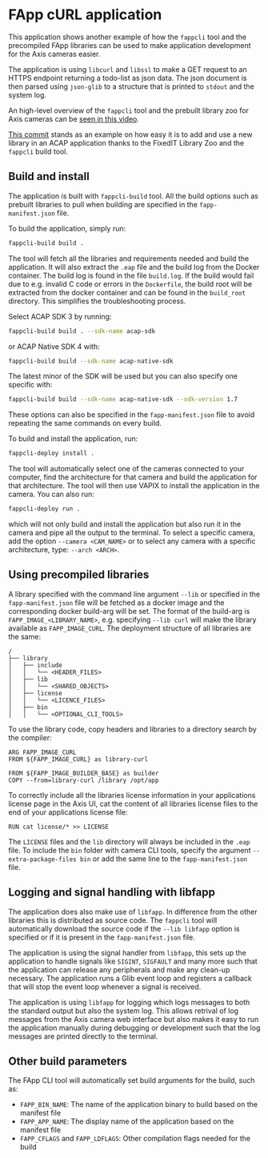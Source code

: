 # FApp cURL application
This application shows another example of how the `fappcli` tool and the precompiled FApp libraries can be used to make application development for the Axis cameras easier.

The application is using `libcurl` and `libssl` to make a GET request to an HTTPS endpoint returning a todo-list as json data. The json document is then parsed using `json-glib` to a structure that is printed to `stdout` and the system log.

An high-level overview of the `fappcli` tool and the prebuilt library zoo for Axis cameras can be [seen in this video](https://youtu.be/nkNqgJmuCtQ).

[This commit](https://github.com/fixedit-ai/Axis-ACAP-guides/pull/6/commits/4e86210420eb6e7f81f132157a9508ca302a79f7) stands as an example on how easy it is to add and use a new library in an ACAP application thanks to the FixedIT Library Zoo and the `fappcli` build tool.

## Build and install
The application is built with `fappcli-build` tool. All the build options such as prebuilt libraries to pull when building are specified in the `fapp-manifest.json` file.

To build the application, simply run:
```bash
fappcli-build build .
```

The tool will fetch all the libraries and requirements needed and build the application. It will also extract the `.eap` file and the build log from the Docker container. The build log is found in the file `build.log`. If the build would fail due to e.g. invalid C code or errors in the `Dockerfile`, the build root will be extracted from the docker container and can be found in the `build_root` directory. This simplifies the troubleshooting process.

Select ACAP SDK 3 by running:
```bash
fappcli-build build . --sdk-name acap-sdk
```
or ACAP Native SDK 4 with:
```bash
fappcli-build build --sdk-name acap-native-sdk
```
The latest minor of the SDK will be used but you can also specify one specific with:
```bash
fappcli-build build --sdk-name acap-native-sdk --sdk-version 1.7
```
These options can also be specified in the `fapp-manifest.json` file to avoid repeating the same commands on every build.

To build and install the application, run:
```bash
fappcli-deploy install .
```
The tool will automatically select one of the cameras connected to your computer, find the architecture for that camera and build the application for that architecture. The tool will then use VAPIX to install the application in the camera. You can also run:
```bash
fappcli-deploy run .
```
which will not only build and install the application but also run it in the camera and pipe all the output to the terminal. To select a specific camera, add the option `--camera <CAM_NAME>` or to select any camera with a specific architecture, type: `--arch <ARCH>`.

## Using precompiled libraries
A library specified with the command line argument `--lib` or specified in the `fapp-manifest.json` file will be fetched as a docker image and the corresponding docker build-arg will be set. The format of the build-arg is `FAPP_IMAGE_<LIBRARY_NAME>`, e.g. specifying `--lib curl` will make the library available as `FAPP_IMAGE_CURL`. The deployment structure of all libraries are the same:
```
/
├── library
│   ├── include
│   │   └── <HEADER_FILES>
│   ├── lib
│   │   └── <SHARED_OBJECTS>
│   ├── license
│   │   └── <LICENCE_FILES>
│   ├── bin
│   │   └── <OPTIONAL_CLI_TOOLS>
```

To use the library code, copy headers and libraries to a directory search by the compiler:
```Docker
ARG FAPP_IMAGE_CURL
FROM ${FAPP_IMAGE_CURL} as library-curl

FROM ${FAPP_IMAGE_BUILDER_BASE} as builder
COPY --from=library-curl /library /opt/app
```

To correctly include all the libraries license information in your applications license page in the Axis UI, cat the content of all libraries license files to the end of your applications license file:
```docker
RUN cat license/* >> LICENSE
```

The `LICENSE` files and the `lib` directory will always be included in the `.eap` file. To include the `bin` folder with camera CLI tools, specify the argument `--extra-package-files bin` or add the same line to the `fapp-manifest.json` file.

## Logging and signal handling with libfapp
The application does also make use of `libfapp`. In difference from the other libraries this is distributed as source code. The `fappcli` tool will automatically download the source code if the `--lib libfapp` option is specified or if it is present in the `fapp-manifest.json` file.

The application is using the signal handler from `libfapp`, this sets up the application to handle signals like `SIGINT`, `SIGFAULT` and many more such that the application can release any peripherals and make any clean-up necessary. The application runs a Glib event loop and registers a callback that will stop the event loop whenever a signal is received.

The application is using `libfapp` for logging which logs messages to both the standard output but also the system log. This allows retrival of log messages from the Axis camera web interface but also makes it easy to run the application manually during debugging or development such that the log messages are printed directly to the terminal.

## Other build parameters
The FApp CLI tool will automatically set build arguments for the build, such as:
* `FAPP_BIN_NAME`: The name of the application binary to build based on the manifest file
* `FAPP_APP_NAME`: The display name of the application based on the manifest file
* `FAPP_CFLAGS` and `FAPP_LDFLAGS`: Other compilation flags needed for the build
